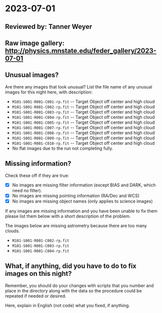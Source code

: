 # 2023-07-01

## Reviewed by:   Tanner Weyer

## Raw image gallery: http://physics.mnstate.edu/feder_gallery/2023-07-01

## Unusual images?

Are there any images that look unusual? List the file name of any unusual images for this night here, with description:

+ `M101-S001-R001-C001-rp.fit` -- Target Object off center and high cloud
+ `M101-S001-R001-C002-rp.fit` -- Target Object off center and high cloud
+ `M101-S001-R001-C003-rp.fit` -- Target Object off center and high cloud
+ `M101-S001-R001-C004-rp.fit` -- Target Object off center and high cloud
+ `M101-S001-R001-C005-rp.fit` -- Target Object off center and high cloud
+ `M101-S001-R001-C007-rp.fit` -- Target Object off center and high cloud
+ `M101-S001-R001-C008-rp.fit` -- Target Object off center and high cloud
+ `M101-S001-R001-C009-rp.fit` -- Target Object off center and high cloud
+ `M101-S001-R001-C010-rp.fit` -- Target Object off center and high cloud
+ No flat images due to the run not completing fully. 


## Missing information?

Check these off if they are true:

- [X] No images are missing filter information (except BIAS and DARK, which need no filter).
- [X] No images are missing pointing information (RA/Dec and WCS)
- [X] No images are missing object names (only applies to science images)

If any images are missing information and you have been unable to fix them please list
them below with a short description of the problem.

The images below are missing astrometry because there are too many clouds.

+ `M101-S001-R001-C002-rp.fit`
+ `M101-S001-R001-C003-rp.fit`
+ `M101-S001-R001-C004-rp.fit`


## What, if anything, did you have to do to fix images on this night?

Remember, you should do your changes with scripts that you number and place in the
directory along with the data so the procedure could be repeated if needed or
desired.

Here, explain in English (not code) what you fixed, if anything.
